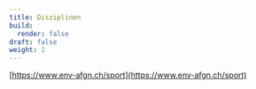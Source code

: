 ```yaml
---
title: Disziplinen
build:
  render: false
draft: false
weight: 1
---
```


[https://www.env-afgn.ch/sport](https://www.env-afgn.ch/sport)

